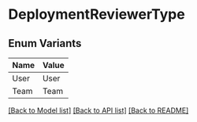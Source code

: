 # DeploymentReviewerType

## Enum Variants

| Name | Value |
|---- | -----|
| User | User |
| Team | Team |


[[Back to Model list]](../README.md#documentation-for-models) [[Back to API list]](../README.md#documentation-for-api-endpoints) [[Back to README]](../README.md)


